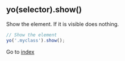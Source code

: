 ## yo(selector).show()

Show the element. If it is visible does nothing. 

```javascript
// Show the element
yo('.myclass').show();
```

Go to [index](README.md)